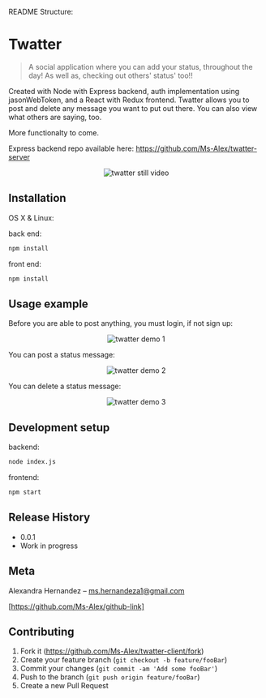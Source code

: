 README Structure:

# Twatter
> A social application where you can add your status, throughout the day! As well as, checking out others' status' too!!

Created with Node with Express backend, auth implementation using jasonWebToken, and a React with Redux frontend. Twatter allows you to post and delete any message you want to put out there. You can also view what others are saying, too.

More functionalty to come.

Express backend repo available here: https://github.com/Ms-Alex/twatter-server

<p align="center">
<img src="https://media.giphy.com/media/9zZKRCMpAuFLphtPgE/giphy.gif" alt="twatter still video">
</p>


## Installation

OS X & Linux:

back end:
```sh
npm install
```

front end:
```sh
npm install
```

## Usage example

Before you are able to post anything, you must login, if not sign up: 

<p align="center">
<img src="https://media.giphy.com/media/NUPH22UqpVD5jMleba/giphy.gif" alt="twatter demo 1">
</p>


You can post a status message:

<p align="center">
<img src="https://media.giphy.com/media/dgSH6VZ1fwFJuebfub/giphy.gif" alt="twatter demo 2">
</p>


You can delete a status message:

<p align="center">
<img src="https://media.giphy.com/media/9PrqURgus0HC1kRgrw/giphy.gif" alt="twatter demo 3">
</p>


## Development setup

backend: 
```sh
node index.js
```

frontend:
```sh
npm start
```

## Release History

* 0.0.1
* Work in progress

## Meta

Alexandra Hernandez – ms.hernandeza1@gmail.com

[https://github.com/Ms-Alex/github-link]

## Contributing

1. Fork it (<https://github.com/Ms-Alex/twatter-client/fork>)
2. Create your feature branch (`git checkout -b feature/fooBar`)
3. Commit your changes (`git commit -am 'Add some fooBar'`)
4. Push to the branch (`git push origin feature/fooBar`)
5. Create a new Pull Request